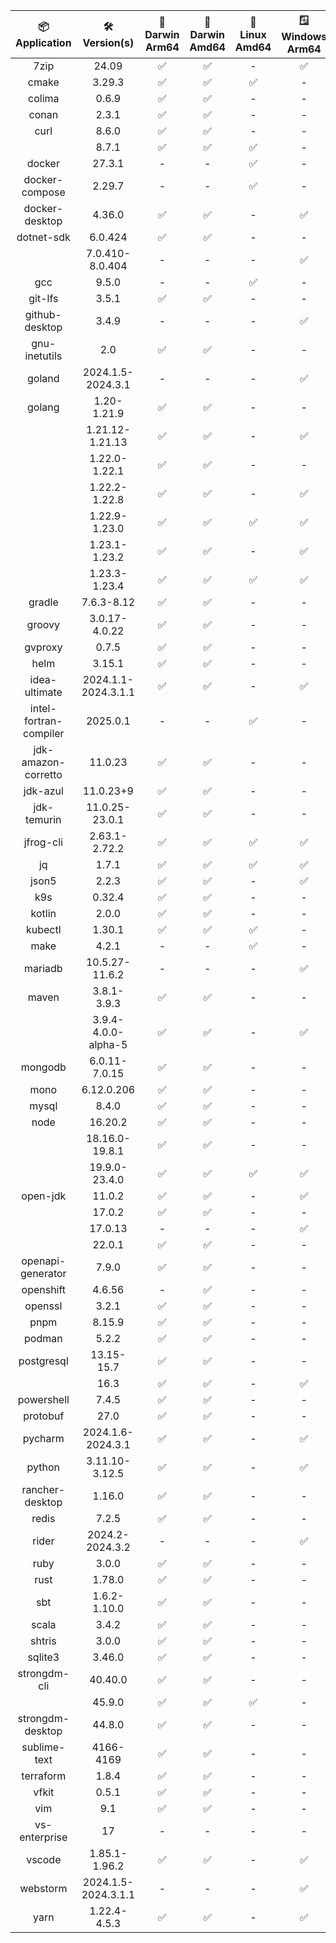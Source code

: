 | 📦<br/>**Application** | 🛠️<br/>**Version(s)** | 🍏<br/>**Darwin Arm64** | 🍏<br/>**Darwin Amd64** | 🐧<br/>**Linux Amd64** | 🪟<br/>**Windows Arm64** | 🪟<br/>**Windows Amd64** |
|:-------------------:|:-----------------:|:-------------------:|:-------------------:|:-----------------:|:-------------------:|:-------------------:|
| 7zip | 24.09 | ✅ | ✅ | - | ✅ | ✅ |
| cmake | 3.29.3 | ✅ | ✅ | ✅ | - | - |
| colima | 0.6.9 | ✅ | ✅ | - | - | - |
| conan | 2.3.1 | ✅ | ✅ | - | - | - |
| curl | 8.6.0 | ✅ | ✅ | - | - | - |
| | 8.7.1 | ✅ | ✅ | ✅ | - | - |
| docker | 27.3.1 | - | - | ✅ | - | - |
| docker-compose | 2.29.7 | - | - | ✅ | - | - |
| docker-desktop | 4.36.0 | ✅ | ✅ | - | ✅ | ✅ |
| dotnet-sdk | 6.0.424 | ✅ | ✅ | - | - | - |
| | 7.0.410-8.0.404 | - | - | - | ✅ | ✅ |
| gcc | 9.5.0 | - | - | ✅ | - | - |
| git-lfs | 3.5.1 | ✅ | ✅ | - | - | - |
| github-desktop | 3.4.9 | - | - | - | ✅ | ✅ |
| gnu-inetutils | 2.0 | ✅ | ✅ | - | - | - |
| goland | 2024.1.5-2024.3.1 | - | - | - | ✅ | ✅ |
| golang | 1.20-1.21.9 | ✅ | ✅ | - | - | - |
| | 1.21.12-1.21.13 | ✅ | ✅ | - | ✅ | ✅ |
| | 1.22.0-1.22.1 | ✅ | ✅ | - | - | - |
| | 1.22.2-1.22.8 | ✅ | ✅ | - | ✅ | ✅ |
| | 1.22.9-1.23.0 | ✅ | ✅ | ✅ | ✅ | ✅ |
| | 1.23.1-1.23.2 | ✅ | ✅ | - | ✅ | ✅ |
| | 1.23.3-1.23.4 | ✅ | ✅ | ✅ | ✅ | ✅ |
| gradle | 7.6.3-8.12 | ✅ | ✅ | - | - | - |
| groovy | 3.0.17-4.0.22 | ✅ | ✅ | - | - | - |
| gvproxy | 0.7.5 | ✅ | ✅ | - | - | - |
| helm | 3.15.1 | ✅ | ✅ | - | - | - |
| idea-ultimate | 2024.1.1-2024.3.1.1 | ✅ | ✅ | - | ✅ | ✅ |
| intel-fortran-compiler | 2025.0.1 | - | - | ✅ | - | - |
| jdk-amazon-corretto | 11.0.23 | ✅ | ✅ | - | - | - |
| jdk-azul | 11.0.23+9 | ✅ | ✅ | - | - | - |
| jdk-temurin | 11.0.25-23.0.1 | ✅ | ✅ | - | - | - |
| jfrog-cli | 2.63.1-2.72.2 | ✅ | ✅ | ✅ | ✅ | ✅ |
| jq | 1.7.1 | ✅ | ✅ | ✅ | ✅ | ✅ |
| json5 | 2.2.3 | ✅ | ✅ | - | ✅ | ✅ |
| k9s | 0.32.4 | ✅ | ✅ | - | - | - |
| kotlin | 2.0.0 | ✅ | ✅ | - | - | - |
| kubectl | 1.30.1 | ✅ | ✅ | ✅ | - | - |
| make | 4.2.1 | - | - | ✅ | - | - |
| mariadb | 10.5.27-11.6.2 | - | - | - | ✅ | ✅ |
| maven | 3.8.1-3.9.3 | ✅ | ✅ | - | - | - |
| | 3.9.4-4.0.0-alpha-5 | ✅ | ✅ | - | ✅ | ✅ |
| mongodb | 6.0.11-7.0.15 | ✅ | ✅ | - | - | ✅ |
| mono | 6.12.0.206 | ✅ | ✅ | - | - | - |
| mysql | 8.4.0 | ✅ | ✅ | - | - | - |
| node | 16.20.2 | ✅ | ✅ | - | - | ✅ |
| | 18.16.0-19.8.1 | ✅ | ✅ | - | - | - |
| | 19.9.0-23.4.0 | ✅ | ✅ | ✅ | ✅ | ✅ |
| open-jdk | 11.0.2 | ✅ | ✅ | - | ✅ | ✅ |
| | 17.0.2 | ✅ | ✅ | - | - | - |
| | 17.0.13 | - | - | - | ✅ | ✅ |
| | 22.0.1 | ✅ | ✅ | - | - | - |
| openapi-generator | 7.9.0 | ✅ | ✅ | - | - | - |
| openshift | 4.6.56 | - | ✅ | - | - | - |
| openssl | 3.2.1 | ✅ | ✅ | - | - | - |
| pnpm | 8.15.9 | ✅ | ✅ | - | - | ✅ |
| podman | 5.2.2 | ✅ | ✅ | - | - | - |
| postgresql | 13.15-15.7 | ✅ | ✅ | - | - | - |
| | 16.3 | ✅ | ✅ | - | ✅ | ✅ |
| powershell | 7.4.5 | ✅ | ✅ | - | - | - |
| protobuf | 27.0 | ✅ | ✅ | - | - | - |
| pycharm | 2024.1.6-2024.3.1 | ✅ | ✅ | - | ✅ | ✅ |
| python | 3.11.10-3.12.5 | ✅ | ✅ | - | ✅ | ✅ |
| rancher-desktop | 1.16.0 | ✅ | ✅ | - | - | - |
| redis | 7.2.5 | ✅ | ✅ | - | - | - |
| rider | 2024.2-2024.3.2 | - | - | - | ✅ | ✅ |
| ruby | 3.0.0 | ✅ | ✅ | - | - | - |
| rust | 1.78.0 | ✅ | ✅ | - | - | - |
| sbt | 1.6.2-1.10.0 | ✅ | ✅ | - | - | - |
| scala | 3.4.2 | ✅ | ✅ | - | - | - |
| shtris | 3.0.0 | ✅ | ✅ | - | - | - |
| sqlite3 | 3.46.0 | ✅ | ✅ | - | - | - |
| strongdm-cli | 40.40.0 | ✅ | ✅ | - | - | - |
| | 45.9.0 | ✅ | ✅ | ✅ | - | - |
| strongdm-desktop | 44.8.0 | ✅ | ✅ | - | - | - |
| sublime-text | 4166-4169 | ✅ | ✅ | - | - | - |
| terraform | 1.8.4 | ✅ | ✅ | - | - | - |
| vfkit | 0.5.1 | ✅ | ✅ | - | - | - |
| vim | 9.1 | ✅ | ✅ | - | - | - |
| vs-enterprise | 17 | - | - | - | - | ✅ |
| vscode | 1.85.1-1.96.2 | ✅ | ✅ | - | ✅ | ✅ |
| webstorm | 2024.1.5-2024.3.1.1 | - | - | - | ✅ | ✅ |
| yarn | 1.22.4-4.5.3 | ✅ | ✅ | - | ✅ | ✅ |
